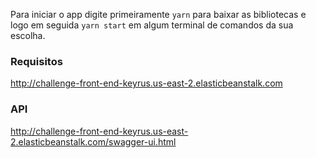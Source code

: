 Para iniciar o app digite primeiramente `yarn` para baixar as bibliotecas e logo em seguida `yarn start` em algum terminal de comandos da sua escolha.

### Requisitos 
http://challenge-front-end-keyrus.us-east-2.elasticbeanstalk.com

### API
http://challenge-front-end-keyrus.us-east-2.elasticbeanstalk.com/swagger-ui.html